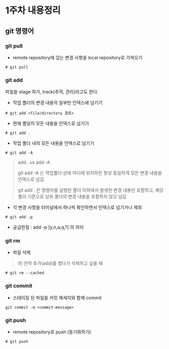 # 1주차 내용정리

## git 명령어

### git pull
- remote repository에 있는 변경 사항을 local repository로 가져오기

```
# git pull
```

### git add
파일을 stage 하기, track(추적, 관리)라고도 한다.

- 작업 폴더의 변경 내용의 일부만 인덱스에 넘기기

```
# git add <file/directory 경로>
```

- 현재 폴덩의 모든 내용을 인덱스로 넘기기
```
# git add .
```

- 작업 폴더 내의 모든 내용을 인덱스로 넘기기
```
# git add -A
```
> add . vs add -A
> 
> git add -A 는 작업폴더 상에 어디에 위치하든 항상 동일하게 모든 변경 내용을 인덱스로 넘김
> 
> git add . 은 명령어를 실행한 폴더 이하에서 발생한 변경 내용만 포함하고, 해당 폴더 기준으로 상위 폴더의 변경 내용을 포함하지 않고 넘김
- 각 변경 사항을 터미널에서 하나씩 확인하면서 인덱스로 넘기거나 제외
```
# git add -p
```
- 궁금한점 : add -p [y,n,a,q,?] 의 의미

### git rm
- 파일 삭제

> if) 만약 추가(add)를 했다가 삭제하고 싶을 때
```
# git rm --cached
```

### git commit
- 스테이징 된 파일을 커밋 메세지와 함께 commit
```
git commit -m <commit-message>
```



### git push
- remote repository로 push (동기화하기)

```
# git push
```


